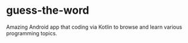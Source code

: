 # guess-the-word
Amazing Android app that coding via Kotlin to browse and learn various programming topics.
